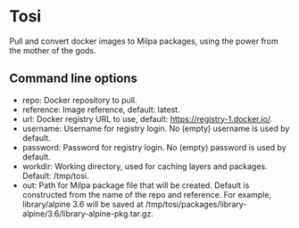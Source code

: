 # Tosi

Pull and convert docker images to Milpa packages, using the power from the mother of the gods.

## Command line options

* repo: Docker repository to pull.
* reference: Image reference, default: latest.
* url: Docker registry URL to use, default: https://registry-1.docker.io/.
* username: Username for registry login. No (empty) username is used by default.
* password: Password for registry login. No (empty) password is used by default.
* workdir: Working directory, used for caching layers and packages. Default: /tmp/tosi.
* out: Path for Milpa package file that will be created. Default is constructed from the name of the repo and reference. For example, library/alpine 3.6 will be saved at /tmp/tosi/packages/library-alpine/3.6/library-alpine-pkg.tar.gz.
